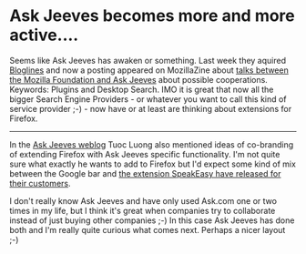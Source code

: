 # Ask Jeeves becomes more and more active....

Seems like Ask Jeeves has awaken or something. Last week they aquired <a href="http://www.bloglines.com">Bloglines</a> and now a posting appeared on MozillaZine about <a href="http://www.mozillazine.org/talkback.html?article=6077">talks between the Mozilla Foundation and Ask Jeeves</a> about possible cooperations. Keywords: Plugins and Desktop Search. IMO it is great that now all the bigger Search Engine Providers - or whatever you want to call this kind of service provider ;-) - now have or at least are thinking about extensions for Firefox.

-------------------------------



In the <a href="http://blog.ask.com/2005/02/mozillas_on_fir.html">Ask Jeeves weblog</a> Tuoc Luong also mentioned ideas of co-branding of extending Firefox with Ask Jeeves specific functionality. I'm not quite sure what exactly he wants to add to Firefox but I'd expect some kind of mix between the Google bar and <a href="http://weblog.zerokspot.com/posts/176/">the extension SpeakEasy have released for their customers</a>.



I don't really know Ask Jeeves and have only used Ask.com one or two times in my life, but I think it's great when companies try to collaborate instead of just buying other companies ;-) In this case Ask Jeeves has done both and I'm really quite curious what comes next. Perhaps a nicer layout ;-)